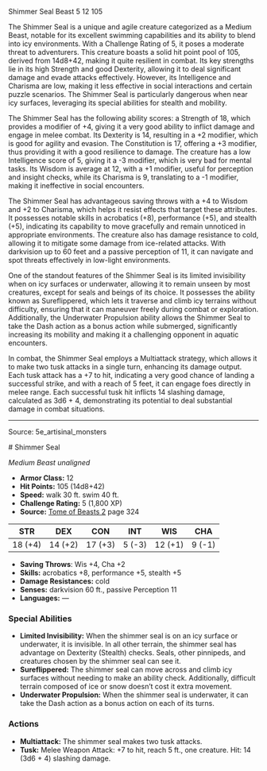 <MonsterName/>Shimmer Seal</MonsterName>
<CreatureType/>Beast</CreatureType>
<CR/>5</CR>
<AC/>12</AC>
<HP/>105</HP>
<summary>The Shimmer Seal is a unique and agile creature categorized as a Medium Beast, notable for its excellent swimming capabilities and its ability to blend into icy environments. With a Challenge Rating of 5, it poses a moderate threat to adventurers. This creature boasts a solid hit point pool of 105, derived from 14d8+42, making it quite resilient in combat. Its key strengths lie in its high Strength and good Dexterity, allowing it to deal significant damage and evade attacks effectively. However, its Intelligence and Charisma are low, making it less effective in social interactions and certain puzzle scenarios. The Shimmer Seal is particularly dangerous when near icy surfaces, leveraging its special abilities for stealth and mobility.</summary>

<detail>

The Shimmer Seal has the following ability scores: a Strength of 18, which provides a modifier of +4, giving it a very good ability to inflict damage and engage in melee combat. Its Dexterity is 14, resulting in a +2 modifier, which is good for agility and evasion. The Constitution is 17, offering a +3 modifier, thus providing it with a good resilience to damage. The creature has a low Intelligence score of 5, giving it a -3 modifier, which is very bad for mental tasks. Its Wisdom is average at 12, with a +1 modifier, useful for perception and insight checks, while its Charisma is 9, translating to a -1 modifier, making it ineffective in social encounters.

The Shimmer Seal has advantageous saving throws with a +4 to Wisdom and +2 to Charisma, which helps it resist effects that target these attributes. It possesses notable skills in acrobatics (+8), performance (+5), and stealth (+5), indicating its capability to move gracefully and remain unnoticed in appropriate environments. The creature also has damage resistance to cold, allowing it to mitigate some damage from ice-related attacks. With darkvision up to 60 feet and a passive perception of 11, it can navigate and spot threats effectively in low-light environments.

One of the standout features of the Shimmer Seal is its limited invisibility when on icy surfaces or underwater, allowing it to remain unseen by most creatures, except for seals and beings of its choice. It possesses the ability known as Sureflippered, which lets it traverse and climb icy terrains without difficulty, ensuring that it can maneuver freely during combat or exploration. Additionally, the Underwater Propulsion ability allows the Shimmer Seal to take the Dash action as a bonus action while submerged, significantly increasing its mobility and making it a challenging opponent in aquatic encounters.

In combat, the Shimmer Seal employs a Multiattack strategy, which allows it to make two tusk attacks in a single turn, enhancing its damage output. Each tusk attack has a +7 to hit, indicating a very good chance of landing a successful strike, and with a reach of 5 feet, it can engage foes directly in melee range. Each successful tusk hit inflicts 14 slashing damage, calculated as 3d6 + 4, demonstrating its potential to deal substantial damage in combat situations.</detail>



---

Source: 5e_artisinal_monsters

<statblock>
# Shimmer Seal

*Medium* *Beast* *unaligned*

- **Armor Class:** 12
- **Hit Points:** 105 (14d8+42)
- **Speed:** walk 30 ft. swim 40 ft.
- **Challenge Rating:** 5 (1,800 XP)
- **Source:** [Tome of Beasts 2](https://koboldpress.com/kpstore/product/tome-of-beasts-2-for-5th-edition) page 324

| STR | DEX | CON | INT | WIS | CHA |
| --- | --- | --- | --- | --- | --- |
| 18 (+4) | 14 (+2) | 17 (+3) | 5 (-3) | 12 (+1) | 9 (-1) |

- **Saving Throws**: Wis +4, Cha +2
- **Skills:** acrobatics +8, performance +5, stealth +5
- **Damage Resistances:** cold
- **Senses:** darkvision 60 ft., passive Perception 11
- **Languages:** —

### Special Abilities

- **Limited Invisibility:** When the shimmer seal is on an icy surface or underwater, it is invisible. In all other terrain, the shimmer seal has advantage on Dexterity (Stealth) checks. Seals, other pinnipeds, and creatures chosen by the shimmer seal can see it.
- **Sureflippered:** The shimmer seal can move across and climb icy surfaces without needing to make an ability check. Additionally, difficult terrain composed of ice or snow doesn’t cost it extra movement.
- **Underwater Propulsion:** When the shimmer seal is underwater, it can take the Dash action as a bonus action on each of its turns.

### Actions

- **Multiattack:** The shimmer seal makes two tusk attacks.
- **Tusk:** Melee Weapon Attack: +7 to hit, reach 5 ft., one creature. Hit: 14 (3d6 + 4) slashing damage.


</statblock>


